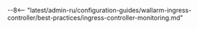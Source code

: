 --8<-- "latest/admin-ru/configuration-guides/wallarm-ingress-controller/best-practices/ingress-controller-monitoring.md"
